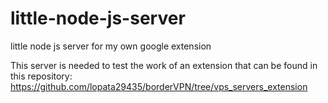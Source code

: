 # little-node-js-server
little node js server for my own google extension

This server is needed to test the work of an extension that can be found in this repository: https://github.com/lopata29435/borderVPN/tree/vps_servers_extension
